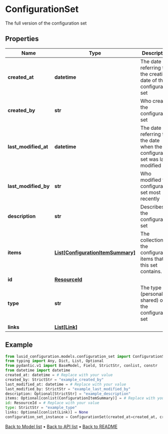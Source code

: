 # ConfigurationSet

The full version of the configuration set
## Properties
Name | Type | Description | Notes
------------ | ------------- | ------------- | -------------
**created_at** | **datetime** | The date referring to the creation date of the configuration set | 
**created_by** | **str** | Who created the configuration set | 
**last_modified_at** | **datetime** | The date referring to the date when the configuration set was last modified | 
**last_modified_by** | **str** | Who modified the configuration set most recently | 
**description** | **str** | Describes the configuration set | [optional] 
**items** | [**List[ConfigurationItemSummary]**](ConfigurationItemSummary.md) | The collection of the configuration items that this set contains. | [optional] 
**id** | [**ResourceId**](ResourceId.md) |  | 
**type** | **str** | The type (personal or shared) of the configuration set | 
**links** | [**List[Link]**](Link.md) |  | [optional] 
## Example

```python
from lusid_configuration.models.configuration_set import ConfigurationSet
from typing import Any, Dict, List, Optional
from pydantic.v1 import BaseModel, Field, StrictStr, conlist, constr
from datetime import datetime
created_at: datetime = # Replace with your value
created_by: StrictStr = "example_created_by"
last_modified_at: datetime = # Replace with your value
last_modified_by: StrictStr = "example_last_modified_by"
description: Optional[StrictStr] = "example_description"
items: Optional[conlist(ConfigurationItemSummary)] = # Replace with your value
id: ResourceId = # Replace with your value
type: StrictStr = "example_type"
links: Optional[conlist(Link)] = None
configuration_set_instance = ConfigurationSet(created_at=created_at, created_by=created_by, last_modified_at=last_modified_at, last_modified_by=last_modified_by, description=description, items=items, id=id, type=type, links=links)

```

[Back to Model list](../README.md#documentation-for-models) &#8226; [Back to API list](../README.md#documentation-for-api-endpoints) &#8226; [Back to README](../README.md)

